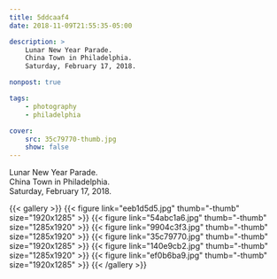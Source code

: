 ```yaml
---
title: 5ddcaaf4
date: 2018-11-09T21:55:35-05:00

description: >
    Lunar New Year Parade.
    China Town in Philadelphia.
    Saturday, February 17, 2018.

nonpost: true

tags:
    - photography
    - philadelphia

cover:
    src: 35c79770-thumb.jpg
    show: false
---
```


Lunar New Year Parade.  
China Town in Philadelphia.  
Saturday, February 17, 2018.  

{{< gallery >}}
    {{< figure link="eeb1d5d5.jpg" thumb="-thumb" size="1920x1285" >}}
    {{< figure link="54abc1a6.jpg" thumb="-thumb" size="1285x1920" >}}
    {{< figure link="9904c3f3.jpg" thumb="-thumb" size="1285x1920" >}}
    {{< figure link="35c79770.jpg" thumb="-thumb" size="1920x1285" >}}
    {{< figure link="140e9cb2.jpg" thumb="-thumb" size="1285x1920" >}}
    {{< figure link="ef0b6ba9.jpg" thumb="-thumb" size="1920x1285" >}}
{{< /gallery >}}
